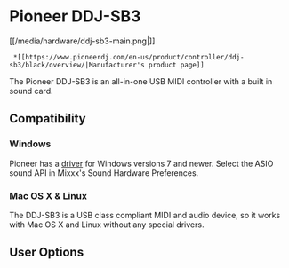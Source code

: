 # Pioneer DDJ-SB3

[[/media/hardware/ddj-sb3-main.png|]]

``` 
 *[[https://www.pioneerdj.com/en-us/product/controller/ddj-sb3/black/overview/|Manufacturer's product page]]
```

The Pioneer DDJ-SB3 is an all-in-one USB MIDI controller with a built in
sound card.

## Compatibility

### Windows

Pioneer has a
[driver](https://www.pioneerdj.com/en/support/software/ddj-sb3/#drivers)
for Windows versions 7 and newer. Select the ASIO sound API in Mixxx's
Sound Hardware Preferences.

### Mac OS X & Linux

The DDJ-SB3 is a USB class compliant MIDI and audio device, so it works
with Mac OS X and Linux without any special drivers.

## User Options
